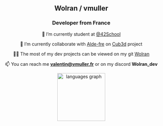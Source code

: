 
<h2 align="center">Wolran / vmuller </h2>
<h3 align="center">Developer from France </h3>


<div align="center">


🌱 I’m currently student at [@42School](https://github.com/42School)

👯 I’m currently collaborate with [Alde-fre](https://github.com/ForAbby-X)  on [Cub3d](https://github.com/Wolran/cube3D) project 

👨‍💻 The most of my dev projects can be viewed on my git [Wolran](https://github.com/Wolran)

📫 You can reach me **valentin@vmuller.fr** or on my discord **Wolran_dev**

</div>

<div align="center">
  <img src="https://github-readme-stats-sigma-five.vercel.app/api/top-langs/?username=wolran&layout=compact&theme=radical&langs_count=4"
  height="150" alt="languages graph"" height="150" alt="languages graph"  />
</div>
    
